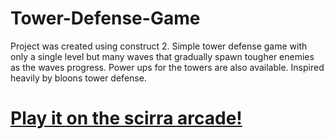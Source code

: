 # Tower-Defense-Game
Project was created using construct 2. Simple tower defense game with only a single level but many waves that gradually spawn tougher enemies as the waves progress. Power ups for the towers are also available. Inspired heavily by bloons tower defense.
 <h1><a href=https://www.construct.net/en/free-online-games/alien-tower-defense-43115/daca7f57-17c1-4ed2-bc69-dd5cac3bb4e9" target="_blank">Play it on the scirra arcade!</a></h1>


